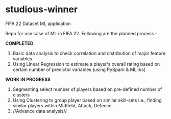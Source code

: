 # studious-winner
FIFA 22 Dataset ML application

Repo for use case of ML in FIFA 22. Following are the planned process -

**COMPLETED**

1) Basic data analysis to check correlation and distribution of major feature variables
2) Using Linear Regression to estimate a player's overall rating based on certain number of predictor variables (using PySpark & MLlibs)

**WORK IN PROGRESS**

1) Segmenting select number of players based on pre-defined number of clusters
2) Using Clustering to group player based on similar skill-sets i.e., finding similar players within Midfield, Attack, Defence
5) //Advance data analysis//
